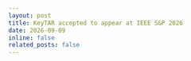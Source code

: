 ```yaml
---
layout: post
title: KeyTAR accepted to appear at IEEE S&P 2026
date: 2026-09-09 
inline: false
related_posts: false
---
```


